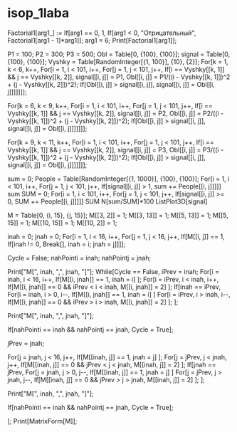 # isop_1laba
Factorial1[arg1_] := 
  If[arg1 == 0, 1, 
   If[arg1 < 0, "Отрицательный", Factorial1[arg1 - 1]*arg1]];
arg1 = 6;
Print[Factorial1[arg1]];


P1 = 100;
P2 = 300;
P3 = 500;
Obl = Table[0, {100}, {100}];
signal = Table[0, {100}, {100}];
Vyshky = Table[RandomInteger[{1, 100}], {10}, {2}];
For[k = 1, k < 6, k++,
  For[i = 1, i < 101, i++,
   For[j = 1, j < 101, j++,
    If[i == Vyshky[[k, 1]] && j == Vyshky[[k, 2]], signal[[i, j]] = P1,
     Obl[[i, j]] = 
      P1/((i - Vyshky[[k, 1]])^2 + (j - Vyshky[[k, 2]])^2);
     If[Obl[[i, j]] > signal[[i, j]], 
      signal[[i, j]] = Obl[[i, j]]]]]]];

For[k = 6, k < 9, k++, 
  For[i = 1, i < 101, i++, 
   For[j = 1, j < 101, j++, 
    If[i == Vyshky[[k, 1]] && j == Vyshky[[k, 2]], 
     signal[[i, j]] = P2, 
     Obl[[i, j]] = 
      P2/((i - Vyshky[[k, 1]])^2 + (j - Vyshky[[k, 2]])^2);
     If[Obl[[i, j]] > signal[[i, j]], 
      signal[[i, j]] = Obl[[i, j]]]]]]];

For[k = 9, k < 11, k++, 
  For[i = 1, i < 101, i++, 
   For[j = 1, j < 101, j++, 
    If[i == Vyshky[[k, 1]] && j == Vyshky[[k, 2]], 
     signal[[i, j]] = P3, 
     Obl[[i, j]] = 
      P3/((i - Vyshky[[k, 1]])^2 + (j - Vyshky[[k, 2]])^2);
     If[Obl[[i, j]] > signal[[i, j]], 
      signal[[i, j]] = Obl[[i, j]]]]]]];

sum = 0;
People = Table[RandomInteger[{1, 1000}], {100}, {100}];
For[i = 1, i < 101, i++,
 For[j = 1, j < 101, j++,
  If[signal[[i, j]] > 1, sum += People[[i, j]]]]]
sum
SUM = 0;
For[i = 1, i < 101, i++,
 For[j = 1, j < 101, j++,
  If[signal[[i, j]] >= 0, SUM += People[[i, j]]]]]
SUM
N[sum/SUM]*100
ListPlot3D[signal]





M = Table[0, {i, 15}, {j, 15}];
M[[3, 2]] = 1;
M[[3, 13]] = 1;
M[[5, 13]] = 1;
M[[5, 15]] = 1;
M[[10, 15]] = 1;
M[[10, 2]] = 1;


inah = 0;
jnah = 0;
For[i = 1, i < 16, i++,
  For[j = 1, j < 16, j++,
   If[M[[i, j]] == 1, If[inah != 0, Break[], inah = i; jnah = j]]]];

Cycle = False;
nahPointi = inah;
nahPointj = jnah;

Print["M[", inah, ",", jnah, "]"];
While[Cycle == False,
  iPrev = inah;
  For[i = inah, i < 16, i++,
   If[M[[i, jnah]] == 1, inah = i]
   ];
  For[i = iPrev, i < inah, i++,
   If[M[[i, jnah]] == 0 && iPrev < i < inah, M[[i, jnah]] = 2]
   ];
  If[inah == iPrev,
   For[i = inah, i > 0, i--,
      If[M[[i, jnah]] == 1, inah = i]
      ]
     For[i = iPrev, i > inah, i--,
      If[M[[i, jnah]] == 0 && iPrev > i > inah, M[[i, jnah]] = 2]
      ];
   ];
  
  
  
  Print["M[", inah, ",", jnah, "]"];
  
  If[nahPointi == inah && nahPointj == jnah, Cycle = True];
  
  jPrev = jnah;
  
  For[j = jnah, j < 16, j++,
   If[M[[inah, j]] == 1, jnah = j]
   ];
  For[j = jPrev, j < jnah, j++,
   If[M[[inah, j]] == 0 && jPrev < j < jnah, M[[inah, j]] = 2]
   ];
  If[jnah == jPrev,
   For[j = jnah, j > 0, j--,
      If[M[[inah, j]] == 1, jnah = j]
      ]
     For[j = jPrev, j > jnah, j--,
      If[M[[inah, j]] == 0 && jPrev > j > jnah, M[[inah, j]] = 2]
      ];
   ];
  
  Print["M[", inah, ",", jnah, "]"];
  
  If[nahPointi == inah && nahPointj == jnah, Cycle = True];
  
  
  ];
Print[MatrixForm[M]];


